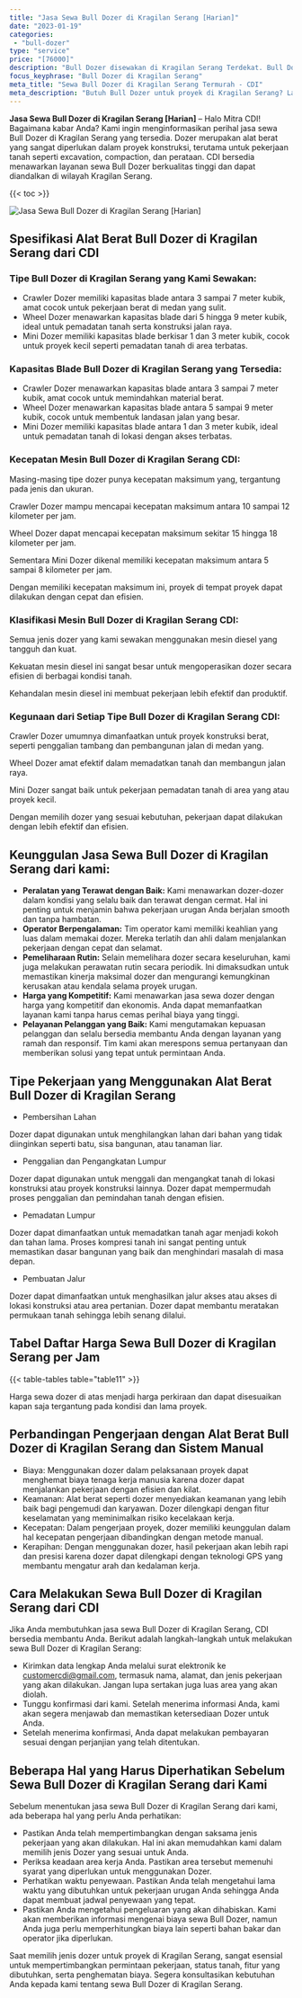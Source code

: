 ```yaml
---
title: "Jasa Sewa Bull Dozer di Kragilan Serang [Harian]"
date: "2023-01-19"
categories:
 - "bull-dozer"
type: "service"
price: "[76000]"
description: "Bull Dozer disewakan di Kragilan Serang Terdekat. Bull Dozer ini merupakan pilihan tepat dalam proyek pembangunan sebagai peralatan konstruksi handal dan andal. Hubungi kami untuk informasi lebih detail."
focus_keyphrase: "Bull Dozer di Kragilan Serang"
meta_title: "Sewa Bull Dozer di Kragilan Serang Termurah - CDI"
meta_description: "Butuh Bull Dozer untuk proyek di Kragilan Serang? Layanan profesional kami siap melayani dengan solusi optimal. Klik untuk info lebih lanjut."
---
```


**Jasa Sewa Bull Dozer di Kragilan Serang [Harian]** – Halo Mitra CDI! Bagaimana kabar Anda? Kami ingin menginformasikan perihal jasa sewa Bull Dozer di Kragilan Serang yang tersedia. Dozer merupakan alat berat yang sangat diperlukan dalam proyek konstruksi, terutama untuk pekerjaan tanah seperti excavation, compaction, dan perataan. CDI bersedia menawarkan layanan sewa Bull Dozer berkualitas tinggi dan dapat diandalkan di wilayah Kragilan Serang.

{{< toc >}}

![Jasa Sewa Bull Dozer di Kragilan Serang [Harian]](/images/bull-dozer/bull-dozer-27.jpg)

## Spesifikasi Alat Berat Bull Dozer di Kragilan Serang dari CDI

### Tipe Bull Dozer di Kragilan Serang yang Kami Sewakan:

*   Crawler Dozer memiliki kapasitas blade antara 3 sampai 7 meter kubik, amat cocok untuk pekerjaan berat di medan yang sulit.
*   Wheel Dozer menawarkan kapasitas blade dari 5 hingga 9 meter kubik, ideal untuk pemadatan tanah serta konstruksi jalan raya.
*   Mini Dozer memiliki kapasitas blade berkisar 1 dan 3 meter kubik, cocok untuk proyek kecil seperti pemadatan tanah di area terbatas.

### Kapasitas Blade Bull Dozer di Kragilan Serang yang Tersedia:

*   Crawler Dozer menawarkan kapasitas blade antara 3 sampai 7 meter kubik, amat cocok untuk memindahkan material berat.
*   Wheel Dozer menawarkan kapasitas blade antara 5 sampai 9 meter kubik, cocok untuk membentuk landasan jalan yang besar.
*   Mini Dozer memiliki kapasitas blade antara 1 dan 3 meter kubik, ideal untuk pemadatan tanah di lokasi dengan akses terbatas.

### Kecepatan Mesin Bull Dozer di Kragilan Serang CDI:

Masing-masing tipe dozer punya kecepatan maksimum yang, tergantung pada jenis dan ukuran.

Crawler Dozer mampu mencapai kecepatan maksimum antara 10 sampai 12 kilometer per jam.

Wheel Dozer dapat mencapai kecepatan maksimum sekitar 15 hingga 18 kilometer per jam.

Sementara Mini Dozer dikenal memiliki kecepatan maksimum antara 5 sampai 8 kilometer per jam.

Dengan memiliki kecepatan maksimum ini, proyek di tempat proyek dapat dilakukan dengan cepat dan efisien.

### Klasifikasi Mesin Bull Dozer di Kragilan Serang CDI:

Semua jenis dozer yang kami sewakan menggunakan mesin diesel yang tangguh dan kuat.

Kekuatan mesin diesel ini sangat besar untuk mengoperasikan dozer secara efisien di berbagai kondisi tanah.

Kehandalan mesin diesel ini membuat pekerjaan lebih efektif dan produktif.

### Kegunaan dari Setiap Tipe Bull Dozer di Kragilan Serang CDI:

Crawler Dozer umumnya dimanfaatkan untuk proyek konstruksi berat, seperti penggalian tambang dan pembangunan jalan di medan yang.

Wheel Dozer amat efektif dalam memadatkan tanah dan membangun jalan raya.

Mini Dozer sangat baik untuk pekerjaan pemadatan tanah di area yang atau proyek kecil.

Dengan memilih dozer yang sesuai kebutuhan, pekerjaan dapat dilakukan dengan lebih efektif dan efisien.

## Keunggulan Jasa Sewa Bull Dozer di Kragilan Serang dari kami:

*   **Peralatan yang Terawat dengan Baik:** Kami menawarkan dozer-dozer dalam kondisi yang selalu baik dan terawat dengan cermat. Hal ini penting untuk menjamin bahwa pekerjaan urugan Anda berjalan smooth dan tanpa hambatan.
*   **Operator Berpengalaman:** Tim operator kami memiliki keahlian yang luas dalam memakai dozer. Mereka terlatih dan ahli dalam menjalankan pekerjaan dengan cepat dan selamat.
*   **Pemeliharaan Rutin:** Selain memelihara dozer secara keseluruhan, kami juga melakukan perawatan rutin secara periodik. Ini dimaksudkan untuk memastikan kinerja maksimal dozer dan mengurangi kemungkinan kerusakan atau kendala selama proyek urugan.
*   **Harga yang Kompetitif:** Kami menawarkan jasa sewa dozer dengan harga yang kompetitif dan ekonomis. Anda dapat memanfaatkan layanan kami tanpa harus cemas perihal biaya yang tinggi.
*   **Pelayanan Pelanggan yang Baik:** Kami mengutamakan kepuasan pelanggan dan selalu bersedia membantu Anda dengan layanan yang ramah dan responsif. Tim kami akan merespons semua pertanyaan dan memberikan solusi yang tepat untuk permintaan Anda.

## Tipe Pekerjaan yang Menggunakan Alat Berat Bull Dozer di Kragilan Serang

*   Pembersihan Lahan

Dozer dapat digunakan untuk menghilangkan lahan dari bahan yang tidak diinginkan seperti batu, sisa bangunan, atau tanaman liar.
*   Penggalian dan Pengangkatan Lumpur

Dozer dapat digunakan untuk menggali dan mengangkat tanah di lokasi konstruksi atau proyek konstruksi lainnya. Dozer dapat mempermudah proses penggalian dan pemindahan tanah dengan efisien.
*   Pemadatan Lumpur

Dozer dapat dimanfaatkan untuk memadatkan tanah agar menjadi kokoh dan tahan lama. Proses kompresi tanah ini sangat penting untuk memastikan dasar bangunan yang baik dan menghindari masalah di masa depan.
*   Pembuatan Jalur

Dozer dapat dimanfaatkan untuk menghasilkan jalur akses atau akses di lokasi konstruksi atau area pertanian. Dozer dapat membantu meratakan permukaan tanah sehingga lebih senang dilalui.

## Tabel Daftar Harga Sewa Bull Dozer di Kragilan Serang per Jam

{{< table-tables table="table11" >}}

Harga sewa dozer di atas menjadi harga perkiraan dan dapat disesuaikan kapan saja tergantung pada kondisi dan lama proyek.

## Perbandingan Pengerjaan dengan Alat Berat Bull Dozer di Kragilan Serang dan Sistem Manual

*   Biaya: Menggunakan dozer dalam pelaksanaan proyek dapat menghemat biaya tenaga kerja manusia karena dozer dapat menjalankan pekerjaan dengan efisien dan kilat.
*   Keamanan: Alat berat seperti dozer menyediakan keamanan yang lebih baik bagi pengemudi dan karyawan. Dozer dilengkapi dengan fitur keselamatan yang meminimalkan risiko kecelakaan kerja.
*   Kecepatan: Dalam pengerjaan proyek, dozer memiliki keunggulan dalam hal kecepatan pengerjaan dibandingkan dengan metode manual.
*   Kerapihan: Dengan menggunakan dozer, hasil pekerjaan akan lebih rapi dan presisi karena dozer dapat dilengkapi dengan teknologi GPS yang membantu mengatur arah dan kedalaman kerja.

## Cara Melakukan Sewa Bull Dozer di Kragilan Serang dari CDI

Jika Anda membutuhkan jasa sewa Bull Dozer di Kragilan Serang, CDI bersedia membantu Anda. Berikut adalah langkah-langkah untuk melakukan sewa Bull Dozer di Kragilan Serang:

*   Kirimkan data lengkap Anda melalui surat elektronik ke customercdi@gmail.com, termasuk nama, alamat, dan jenis pekerjaan yang akan dilakukan. Jangan lupa sertakan juga luas area yang akan diolah.
*   Tunggu konfirmasi dari kami. Setelah menerima informasi Anda, kami akan segera menjawab dan memastikan ketersediaan Dozer untuk Anda.
*   Setelah menerima konfirmasi, Anda dapat melakukan pembayaran sesuai dengan perjanjian yang telah ditentukan.

## Beberapa Hal yang Harus Diperhatikan Sebelum Sewa Bull Dozer di Kragilan Serang dari Kami

Sebelum menentukan jasa sewa Bull Dozer di Kragilan Serang dari kami, ada beberapa hal yang perlu Anda perhatikan:

*   Pastikan Anda telah mempertimbangkan dengan saksama jenis pekerjaan yang akan dilakukan. Hal ini akan memudahkan kami dalam memilih jenis Dozer yang sesuai untuk Anda.
*   Periksa keadaan area kerja Anda. Pastikan area tersebut memenuhi syarat yang diperlukan untuk menggunakan Dozer.
*   Perhatikan waktu penyewaan. Pastikan Anda telah mengetahui lama waktu yang dibutuhkan untuk pekerjaan urugan Anda sehingga Anda dapat membuat jadwal penyewaan yang tepat.
*   Pastikan Anda mengetahui pengeluaran yang akan dihabiskan. Kami akan memberikan informasi mengenai biaya sewa Bull Dozer, namun Anda juga perlu memperhitungkan biaya lain seperti bahan bakar dan operator jika diperlukan.

Saat memilih jenis dozer untuk proyek di Kragilan Serang, sangat esensial untuk mempertimbangkan permintaan pekerjaan, status tanah, fitur yang dibutuhkan, serta penghematan biaya. Segera konsultasikan kebutuhan Anda kepada kami tentang sewa Bull Dozer di Kragilan Serang.